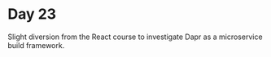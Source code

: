 # Day 23

Slight diversion from the React course to investigate Dapr as a microservice build framework.